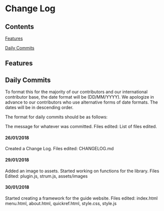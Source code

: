# Change Log

## Contents

[Features](#features)

[Daily Commits](#daily-commits)

## Features

## Daily Commits

To format this for the majority of our contributors and our international contributor base, the date format will be (DD/MM/YYYY). We apologize in advance to our contributors who use alternative forms of date formats. The dates will be in descending order.

The format for daily commits should be as follows:

The message for whatever was committed. Files edited: List of files edited.

#### 26/01/2018

Created a Change Log. Files edited: CHANGELOG.md

#### 29/01/2018

Added an image to assets. Started working on functions for the library. Files Edited: plugin.js, strum.js, assets/images

#### 30/01/2018

Started creating a framework for the guide website. Files edited: index.html menu.html, about.html, quickref.html, style.css, style.js
